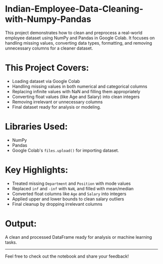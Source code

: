 # Indian-Employee-Data-Cleaning-with-Numpy-Pandas

This project demonstrates how to clean and preprocess a real-world employee dataset using NumPy and Pandas in Google Colab. It focuses on handling missing values, converting data types, formatting, and removing unnecessary columns for a cleaner dataset.

# This Project Covers:
- Loading dataset via Google Colab
- Handling missing values in both numerical and categorical columns
- Replacing infinite values with NaN and filling them appropriately
- Converting float values (like Age and Salary) into clean integers
- Removing irrelevant or unnecessary columns
- Final dataset ready for analysis or modeling.

# Libraries Used:
- NumPy
- Pandas
- Google Colab's `files.upload()` for importing dataset.

# Key Highlights:
- Treated missing `Department` and `Position` with mode values
- Replaced `inf` and `-inf` with `NaN`, and filled with mean/median
- Converted float columns like `Age` and `Salary` into integers
- Applied upper and lower bounds to clean salary outliers
- Final cleanup by dropping irrelevant columns

# Output:
A clean and processed DataFrame ready for analysis or machine learning tasks.

---

Feel free to check out the notebook and share your feedback!
